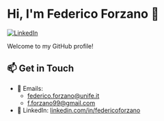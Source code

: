 # Hi, I'm Federico Forzano 👋

[![LinkedIn](https://img.shields.io/badge/LinkedIn-0077B5?style=for-the-badge&logo=linkedin&logoColor=white)](https://www.linkedin.com/in/federicoforzano/)
<!-- [![Resume PDF](https://img.shields.io/badge/📄_Resume-8A2BE2?style=for-the-badge)](https://github.com/FForzano/curriculum-vitae) -->

Welcome to my GitHub profile!

<!-- ## 🚀 Skills

![Python](https://img.shields.io/badge/Python-3776AB?style=flat-square&logo=python&logoColor=white)
![Java](https://img.shields.io/badge/Java-007396?style=flat-square&logo=java&logoColor=white)
![SQL](https://img.shields.io/badge/SQL-4479A1?style=flat-square&logo=mysql&logoColor=white)
![Git](https://img.shields.io/badge/Git-F05032?style=flat-square&logo=git&logoColor=white)
![Linux](https://img.shields.io/badge/Linux-FCC624?style=flat-square&logo=linux&logoColor=black) -->

<!-- ## 📚 Recent Projects

- [Resume](https://github.com/FForzano/curriculum-vitae) - My always up-to-date digital resume
- [Project X]() - *(Brief description of the project)* 🔥 in progress
- [Project Y]() - *(Brief description of the project)* 🚀 completed -->

## 📫 Get in Touch

- 📧 Emails: 
    - [federico.forzano@unife.it](mailto:federico.forzano@unife.it)
    - [f.forzano99@gmail.com](mailto:f.forzano99@gmail.com)
- 💼 LinkedIn: [linkedin.com/in/federicoforzano](https://www.linkedin.com/in/federicoforzano/)

<!-- ## 👨💻 Recent Activity

<!--START_SECTION:activity-->
<!-- Your recent commits will be shown here automatically -->
<!--END_SECTION:activity-->
<!-- 
![GitHub Stats](https://github-readme-stats.vercel.app/api?username=FForzano&show_icons=true&theme=radical) -->
